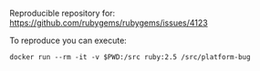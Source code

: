 Reproducible repository for: https://github.com/rubygems/rubygems/issues/4123

To reproduce you can execute:

```
docker run --rm -it -v $PWD:/src ruby:2.5 /src/platform-bug
```
